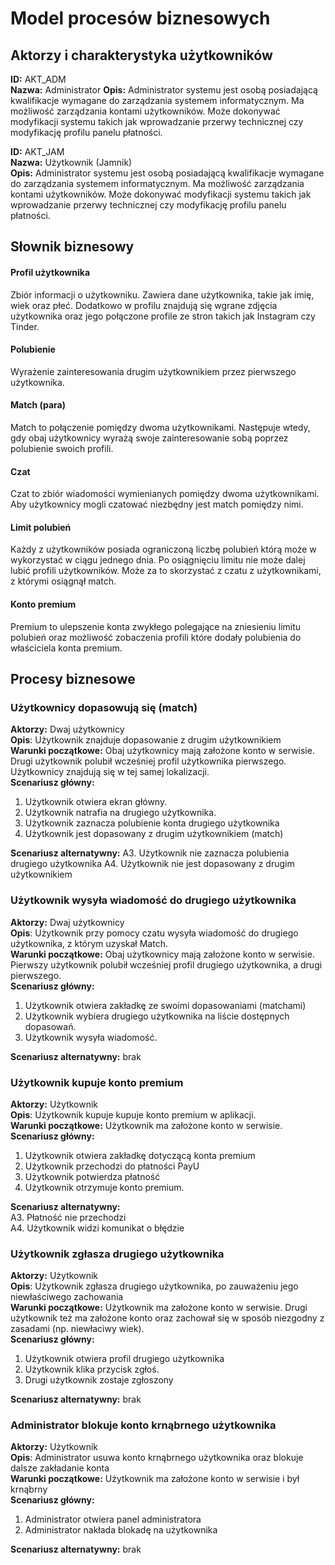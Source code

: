 # Model procesów biznesowych

## Aktorzy i charakterystyka użytkowników

**ID:** AKT_ADM  
**Nazwa:** Administrator
**Opis:** Administrator systemu jest osobą posiadającą kwalifikacje wymagane do zarządzania systemem informatycznym. Ma możliwość zarządzania kontami użytkowników. Może dokonywać modyfikacji systemu takich jak wprowadzanie przerwy technicznej czy modyfikację profilu panelu płatności.  

**ID:** AKT_JAM  
**Nazwa:** Użytkownik (Jamnik)  
**Opis:** Administrator systemu jest osobą posiadającą kwalifikacje wymagane do zarządzania systemem informatycznym. Ma możliwość zarządzania kontami użytkowników. Może dokonywać modyfikacji systemu takich jak wprowadzanie przerwy technicznej czy modyfikację profilu panelu płatności.

## Słownik biznesowy

#### Profil użytkownika
Zbiór informacji o użytkowniku. Zawiera dane użytkownika, takie jak imię, wiek oraz płeć. Dodatkowo w profilu znajdują się wgrane zdjęcia użytkownika oraz jego połączone profile ze stron takich jak Instagram czy Tinder.

#### Polubienie
Wyrażenie zainteresowania drugim użytkownikiem przez pierwszego użytkownika.

#### Match (para)
Match to połączenie pomiędzy dwoma użytkownikami. Następuje wtedy, gdy obaj użytkownicy wyrażą swoje zainteresowanie sobą poprzez polubienie swoich profili.

#### Czat
Czat to zbiór wiadomości wymienianych pomiędzy dwoma użytkownikami. Aby użytkownicy mogli czatować niezbędny jest match pomiędzy nimi.

#### Limit polubień
Każdy z użytkowników posiada ograniczoną liczbę polubień którą może w wykorzystać w ciągu jednego dnia. Po osiągnięciu limitu nie może dalej lubić profili użytkowników. Może za to skorzystać z czatu z użytkownikami, z którymi osiągnął match.

#### Konto premium
Premium to ulepszenie konta zwykłego polegające na zniesieniu limitu polubień oraz możliwość zobaczenia profili które dodały polubienia do właściciela konta premium.

## Procesy biznesowe
### Użytkownicy dopasowują się (match)
**Aktorzy:** Dwaj użytkownicy  
**Opis**: Użytkownik znajduje dopasowanie z drugim użytkownikiem  
**Warunki początkowe:** Obaj użytkownicy mają założone konto w serwisie. Drugi użytkownik polubił wcześniej profil użytkownika pierwszego. Użytkownicy znajdują się w tej samej lokalizacji.  
**Scenariusz główny:**  
1. Użytkownik otwiera ekran główny.
2. Użytkownik natrafia na drugiego użytkownika.
3. Użytkownik zaznacza polubienie konta drugiego użytkownika
4. Użytkownik jest dopasowany z drugim użytkownikiem (match)

**Scenariusz alternatywny:** 
A3. Użytkownik nie zaznacza polubienia drugiego użytkownika
A4. Użytkownik nie jest dopasowany z drugim użytkownikiem

### Użytkownik wysyła wiadomość do drugiego użytkownika 
**Aktorzy:** Dwaj użytkownicy  
**Opis**: Użytkownik przy pomocy czatu wysyła wiadomość do drugiego użytkownika, z którym uzyskał Match.  
**Warunki początkowe:** Obaj użytkownicy mają założone konto w serwisie. Pierwszy użytkownik polubił wcześniej profil drugiego użytkownika, a drugi pierwszego.  
**Scenariusz główny:**  
1. Użytkownik otwiera zakładkę ze swoimi dopasowaniami (matchami)
2. Użytkownik wybiera drugiego użytkownika na liście dostępnych dopasowań.
3. Użytkownik wysyła wiadomość.

**Scenariusz alternatywny:**  brak

### Użytkownik kupuje konto premium
**Aktorzy:** Użytkownik  
**Opis**: Użytkownik kupuje kupuje konto premium w aplikacji.    
**Warunki początkowe:** Użytkownik ma założone konto w serwisie.  
**Scenariusz główny:**  
1. Użytkownik otwiera zakładkę dotyczącą konta premium
2. Użytkownik przechodzi do płatności PayU
3. Użytkownik potwierdza płatność
4. Użytkownik otrzymuje konto premium.

**Scenariusz alternatywny:**  
A3. Płatność nie przechodzi  
A4. Użytkownik widzi komunikat o błędzie

### Użytkownik zgłasza drugiego użytkownika
**Aktorzy:** Użytkownik  
**Opis**: Użytkownik zgłasza drugiego użytkownika, po zauważeniu jego niewłaściwego zachowania  
**Warunki początkowe:** Użytkownik ma założone konto w serwisie. Drugi użytkownik też ma założone konto oraz zachował się w sposób niezgodny z zasadami (np. niewłaciwy wiek).  
**Scenariusz główny:**  
1. Użytkownik otwiera profil drugiego użytkownika
2. Użytkownik klika przycisk zgłoś.
3. Drugi użytkownik zostaje zgłoszony

**Scenariusz alternatywny:** brak

### Administrator blokuje konto krnąbrnego użytkownika
**Aktorzy:** Użytkownik  
**Opis**: Administrator usuwa konto krnąbrnego użytkownika oraz blokuje dalsze zakładanie konta  
**Warunki początkowe:** Użytkownik ma założone konto w serwisie i był krnąbrny  
**Scenariusz główny:**  
1. Administrator otwiera panel administratora
2. Administrator nakłada blokadę na użytkownika

**Scenariusz alternatywny:** brak
